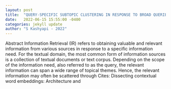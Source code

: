 ```yaml
---
layout: post
title:  "QUERY-SPECIFIC SUBTOPIC CLUSTERING IN RESPONSE TO BROAD QUERIES"
date:   2022-06-15 15:55:00 -0400
categories: jekyll update
author: "S Kashyapi - 2022"
---
```

Abstract Information Retrieval (IR) refers to obtaining valuable and relevant information from various sources in response to a specific information need. For the textual domain, the most common form of information sources is a collection of textual documents or text corpus. Depending on the scope of the information need, also referred to as the query, the relevant information can span a wide range of topical themes. Hence, the relevant information may often be scattered through 
Cites: Dissecting contextual word embeddings: Architecture and
